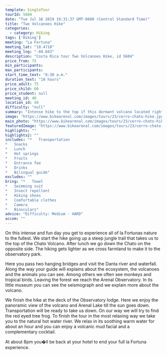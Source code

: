 ```yaml
---
template: SingleTour
tourId: 5604
date: "Tue Jul 16 2019 19:31:37 GMT-0600 (Central Standard Time)"
title: "Two Volcanoes Hike"
categories: 
  - category: Hiking
tags: ['Hiking']
meeting: "La Fortuna"
meeting_lat: "10.4718"
meeting_lng: "-84.643"
description: "Costa Rica tour Two Volcanoes Hike, id 5604"
price_from: 75
min_participants: 
max_participants: 
start_time_text: "8:30 a.m."
duration_text: "10 hours"
price_adult: 75
price_child: 60
price_student: null
meeting_id: 40
location_id: 40
difficulty: "null"
summary: "Intense hike to the top if this dormant volcano located right next to Arenal. On the way down we�ll cool off in the magnificent Fortuna Waterfall."
image: "https://www.bikearenal.com/images/tours/23/cerro-chato-hike.jpg"
main_photo: "https://www.bikearenal.com/images/tours/23/cerro-chato-hike.jpg"
featuredImage: "https://www.bikearenal.com/images/tours/23/cerro-chato-hike.jpg"
highlights: ""
highlights2: ""
includes: "*   Transportation
*   Snacks
*   Lunch
*   Hot springs
*   Fruits
*   Entrance fee
*   Drinks
*   Bilingual guide"
excludes: ""
bring: "*   Towel
*   Swimming suit
*   Insect repellent
*   Hiking shoes
*   Comfortable clothes
*   Camera
*   Binoculars"
advice: "Difficulty: Medium - HARD"
accom: ""
---
```

On this intense and fun day you get to experience all of la Fortunas nature to the fullest. We start the hike going up a steep jungle trail that takes us to the top of the Chato Volcano. After lunch we go down the Chato on the opposite side. The hiking gets lighter as we cross farmland to make it to the observatory park.

Here you pass two hanging bridges and visit the Danta river and waterfall. Along the way your guide will explains about the ecosystem, the volcanoes and the animals you can see. Among others we often see monkeys and tropical birds. Leaving the forest we reach the Arenal Observatory. In its little museum you can see the seismograph and we explain more about the volcano.

We finish the hike at the deck of the Observatory lodge. Here we enjoy the panoramic view of the volcano and Arenal Lake till the sun goes down. Transportation will be ready to take us down. On our way we will try to find the red eyed tree frog. To finish the tour in the most relaxing way we take you to the natural hot water river. We relax in its soothing warm water for about an hour and you can enjoy a volcanic mud facial and a complementary cocktail.

At about 8pm you�ll be back at your hotel to end your full la Fortuna experience.